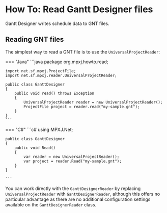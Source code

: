# How To: Read Gantt Designer files
Gantt Designer writes schedule data to GNT files.

## Reading GNT files
The simplest way to read a GNT file is to use the `UniversalProjectReader`:

=== "Java"
	```java
	package org.mpxj.howto.read;
	
	import net.sf.mpxj.ProjectFile;
	import net.sf.mpxj.reader.UniversalProjectReader;
	
	public class GanttDesigner
	{
		public void read() throws Exception
		{
			UniversalProjectReader reader = new UniversalProjectReader();
			ProjectFile project = reader.read("my-sample.gnt");
		}
	}
	```

=== "C#"
	```c#
	using MPXJ.Net;
	
	public class GanttDesigner
	{
	 	public void Read()
	 	{
		  	var reader = new UniversalProjectReader();
		  	var project = reader.Read("my-sample.gnt");
	 	}
	}
	
	```

You can work directly with the `GanttDesignerReader` by replacing
`UniversalProjectReader` with `GanttDesignerReader`, although this offers no
particular advantage as there are no additional configuration settings available
on the `GanttDesignerReader` class.
